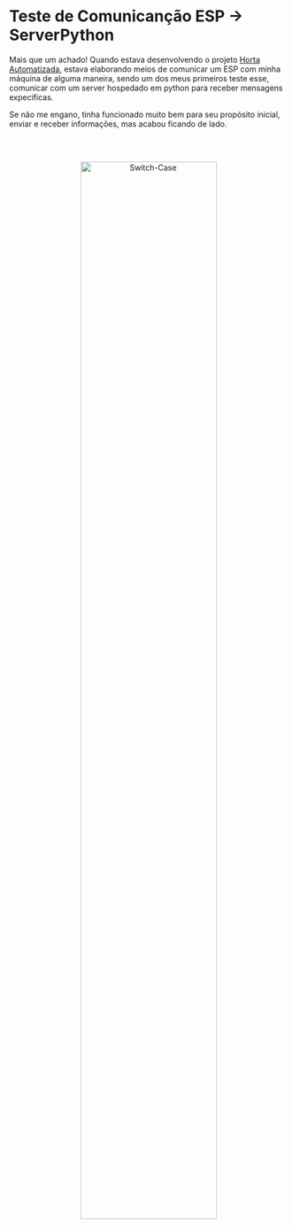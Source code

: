 # Teste de Comunicanção ESP -> ServerPython
Mais que um achado! Quando estava desenvolvendo o projeto [Horta Automatizada](https://github.com/Schusteerr/Horta-Automatizada), estava elaborando meios de comunicar um ESP com minha máquina de alguma maneira, sendo um dos meus primeiros teste esse, comunicar com um server hospedado em python para receber mensagens expecificas.

Se não me engano, tinha funcionado muito bem para seu propósito inicial, enviar e receber informações, mas acabou ficando de lado.

<br>

##

<div align="center">
    <img align="center" width="70%" alt="Switch-Case"src="https://content.instructables.com/FR7/DX0A/JV77K61Y/FR7DX0AJV77K61Y.png?auto=webp&fit=bounds&frame=1auto=webp&frame=1&height=150">  
</div>